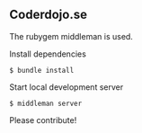 ## Coderdojo.se

The rubygem middleman is used.

Install dependencies

    $ bundle install

Start local development server

    $ middleman server


Please contribute!
